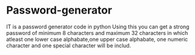 # Password-generator
IT is a password generator code in python
Using this you can get a strong password of minimum 8 characters and maximum 32 characters in which atleast one lower case alphabate,one upper case alphabate, one numeric character and one special character will be includ. 
